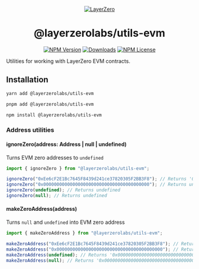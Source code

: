 <p align="center">
  <a href="https://layerzero.network">
    <img alt="LayerZero" style="max-width: 500px" src="https://d3a2dpnnrypp5h.cloudfront.net/bridge-app/lz.png"/>
  </a>
</p>

<h1 align="center">@layerzerolabs/utils-evm</h1>

<!-- The badges section -->
<p align="center">
  <!-- Shields.io NPM published package version -->
  <a href="https://www.npmjs.com/package/@layerzerolabs/utils-evm"><img alt="NPM Version" src="https://img.shields.io/npm/v/@layerzerolabs/utils-evm"/></a>
  <!-- Shields.io NPM downloads -->
  <a href="https://www.npmjs.com/package/@layerzerolabs/utils-evm"><img alt="Downloads" src="https://img.shields.io/npm/dm/@layerzerolabs/utils-evm"/></a>
  <!-- Shields.io license badge -->
  <a href="https://www.npmjs.com/package/@layerzerolabs/utils-evm"><img alt="NPM License" src="https://img.shields.io/npm/l/@layerzerolabs/utils-evm"/></a>
</p>

Utilities for working with LayerZero EVM contracts.

## Installation

```bash
yarn add @layerzerolabs/utils-evm

pnpm add @layerzerolabs/utils-evm

npm install @layerzerolabs/utils-evm
```

### Address utilities

#### ignoreZero(address: Address | null | undefined)

Turns EVM zero addresses to `undefined`

```typescript
import { ignoreZero } from "@layerzerolabs/utils-evm";

ignoreZero("0xEe6cF2E1Bc7645F8439d241ce37820305F2BB3F8"); // Returns '0xEe6cF2E1Bc7645F8439d241ce37820305F2BB3F8'
ignoreZero("0x0000000000000000000000000000000000000000"); // Returns undefined
ignoreZero(undefined); // Returns undefined
ignoreZero(null); // Returns undefined
```

#### makeZeroAddress(address)

Turns `null` and `undefined` into EVM zero address

```typescript
import { makeZeroAddress } from "@layerzerolabs/utils-evm";

makeZeroAddress("0xEe6cF2E1Bc7645F8439d241ce37820305F2BB3F8"); // Returns '0xEe6cF2E1Bc7645F8439d241ce37820305F2BB3F8'
makeZeroAddress("0x0000000000000000000000000000000000000000"); // Returns '0x0000000000000000000000000000000000000000'
makeZeroAddress(undefined); // Returns '0x0000000000000000000000000000000000000000'
makeZeroAddress(null); // Returns '0x0000000000000000000000000000000000000000'
```
